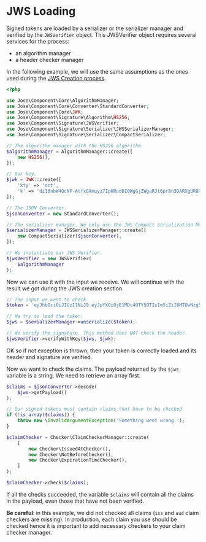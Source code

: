 JWS Loading
===========

Signed tokens are loaded by a serializer or the serializer manager and verified by the `JWSVerifier` object.
This JWSVerifier object requires several services for the process:
* an algorithm manager
* a header checker manager

In the following example, we will use the same assumptions as the ones used during the [JWS Creation process](creation.md).

```php
<?php

use Jose\Component\Core\AlgorithmManager;
use Jose\Component\Core\Converter\StandardConverter;
use Jose\Component\Core\JWK;
use Jose\Component\Signature\Algorithm\HS256;
use Jose\Component\Signature\JWSVerifier;
use Jose\Component\Signature\Serializer\JWSSerializerManager;
use Jose\Component\Signature\Serializer\CompactSerializer;

// The algorithm manager with the HS256 algorithm.
$algorithmManager = AlgorithmManager::create([
    new HS256(),
]);

// Our key.
$jwk = JWK::create([
    'kty' => 'oct',
    'k' => 'dzI6nbW4OcNF-AtfxGAmuyz7IpHRudBI0WgGjZWgaRJt6prBn3DARXgUR8NVwKhfL43QBIU2Un3AvCGCHRgY4TbEqhOi8-i98xxmCggNjde4oaW6wkJ2NgM3Ss9SOX9zS3lcVzdCMdum-RwVJ301kbin4UtGztuzJBeg5oVN00MGxjC2xWwyI0tgXVs-zJs5WlafCuGfX1HrVkIf5bvpE0MQCSjdJpSeVao6-RSTYDajZf7T88a2eVjeW31mMAg-jzAWfUrii61T_bYPJFOXW8kkRWoa1InLRdG6bKB9wQs9-VdXZP60Q4Yuj_WZ-lO7qV9AEFrUkkjpaDgZT86w2g',
]);

// The JSON Converter.
$jsonConverter = new StandardConverter();

// The serializer manager. We only use the JWS Compact Serialization Mode.
$serializerManager = JWSSerializerManager::create([
    new CompactSerializer($jsonConverter),
]);

// We instantiate our JWS Verifier.
$jwsVerifier = new JWSVerifier(
    $algorithmManager
);
```

Now we can use it with the input we receive. We will continue with the result we got during the JWS creation section.

```php
// The input we want to check
$token = 'eyJhbGciOiJIUzI1NiJ9.eyJpYXQiOjE1MDc4OTY5OTIsIm5iZiI6MTUwNzg5Njk5MiwiZXhwIjoxNTA3OTAwNTkyLCJpc3MiOiJNeSBzZXJ2aWNlIiwiYXVkIjoiWW91ciBhcHBsaWNhdGlvbiJ9.eycp9PTdgO4WA-68-AMoHPwsKDr68NhjIQKz4lUkiI0';

// We try to load the token.
$jws = $serializerManager->unserialize($token);

// We verify the signature. This method does NOT check the header.
$jwsVerifier->verifyWithKey($jws, $jwk);
```

OK so if not exception is thrown, then your token is correctly loaded and its header and signature are verified.

Now we want to check the claims.
The payload returned by the `$jws` variable is a string. We need to retrieve an array first.

```php
$claims = $jsonConverter->decode(
    $jws->getPayload()
);

// Our signed tokens must contain claims that have to be checked
if (!is_array($claims)) {
    throw new \InvalidArgumentException('Something went wrong.');
}

$claimChecker = Checker\ClaimCheckerManager::create(
    [
        new Checker\IssuedAtChecker(),
        new Checker\NotBeforeChecker(),
        new Checker\ExpirationTimeChecker(),
    ]
);

$claimChecker->check($claims);
```

If all the checks succeeded, the variable `$claims` will contain all the claims in the payload, even those that have not been verified.

**Be careful**: in this example, we did not checked all claims (`iss` and `aud` claim checkers are missing).
In production, each claim you use should be checked hence it is important to add necessary checkers to your claim checker manager.
